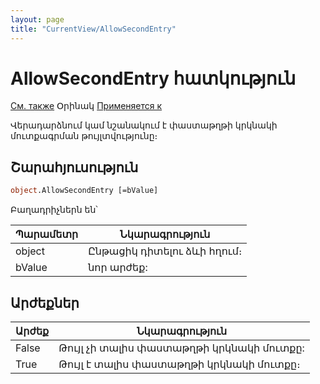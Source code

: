 ```yaml
---
layout: page
title: "CurrentView/AllowSecondEntry"
---
```



# AllowSecondEntry հատկություն

[См. также](../Frmpttel.md) Օրինակ [Применяется к](../Frmpttel.md)

Վերադարձնում կամ նշանակում է փաստաթղթի կրկնակի մուտքագրման թույլտվությունը։

## Շարահյուսություն

``` vb
object.AllowSecondEntry [=bValue] 
```
Բաղադրիչներն են՝


| Պարամետր | Նկարագրություն |
|--|--|
| object | Ընթացիկ դիտելու ձևի հղում։  |
| bValue| նոր արժեք: |


## Արժեքներ


| Արժեք | Նկարագրություն |
|--|--|
| False | Թույլ չի տալիս փաստաթղթի կրկնակի մուտքը: |
| True |  Թույլ է տալիս փաստաթղթի կրկնակի մուտքը։ |

